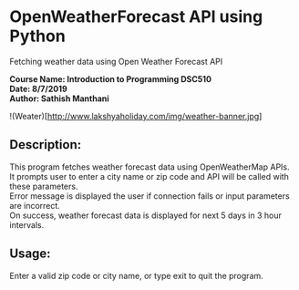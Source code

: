 # OpenWeatherForecast API using Python  
 Fetching weather data using Open Weather Forecast API  

**Course Name: Introduction to Programming DSC510  
Date: 8/7/2019  
Author: Sathish Manthani**  

!(Weater)[http://www.lakshyaholiday.com/img/weather-banner.jpg]

## Description:  
This program fetches weather forecast data using OpenWeatherMap APIs.  
               It prompts user to enter a city name or zip code and API will be called with these parameters.  
               Error message is displayed the user if connection fails or input parameters are incorrect.  
               On success, weather forecast data is displayed for next 5 days in 3 hour intervals.  
## Usage:  
Enter a valid zip code or city name, or type exit to quit the program.  
